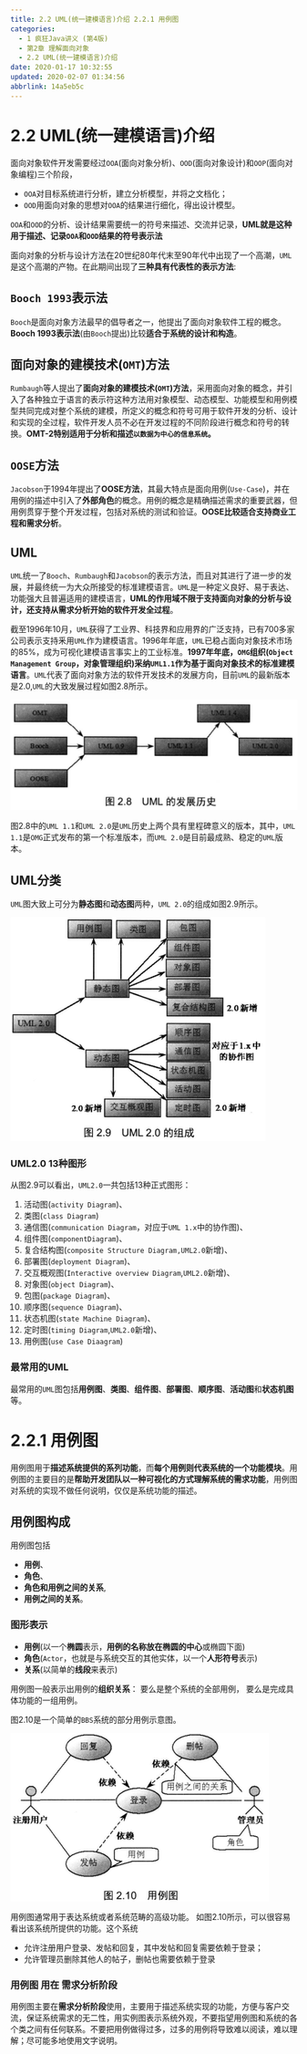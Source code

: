 ```yaml
---
title: 2.2 UML(统一建模语言)介绍 2.2.1 用例图
categories: 
  - 1 疯狂Java讲义 (第4版)
  - 第2章 理解面向对象
  - 2.2 UML(统一建模语言)介绍
date: 2020-01-17 10:32:55
updated: 2020-02-07 01:34:56
abbrlink: 14a5eb5c
---
```

# 2.2 UML(统一建模语言)介绍
面向对象软件开发需要经过`OOA`(面向对象分析)、`OOD`(面向对象设计)和`OOP`(面向对象编程)三个阶段，
- `OOA`对目标系统进行分析，建立分析模型，并将之文档化；
- `OOD`用面向对象的思想对`OOA`的结果进行细化，得出设计模型。


`OOA`和`OOD`的分析、设计结果需要统一的符号来描述、交流并记录，**UML就是这种用于描述、记录`OOA`和`OOD`结果的符号表示法**

面向对象的分析与设计方法在20世纪80年代末至90年代中出现了一个高潮，`UML`是这个高潮的产物。在此期间出现了**三种具有代表性的表示方法**:
## `Booch 1993`表示法
`Booch`是面向对象方法最早的倡导者之一，他提出了面向对象软件工程的概念。**Booch 1993表示法**(由`Booch`提出)比较**适合于系统的设计和构造**。
## 面向对象的建模技术(`OMT`)方法

`Rumbaugh`等人提出了**面向对象的建模技术(`OMT`)方法**，采用面向对象的概念，并引入了各种独立于语言的表示符这种方法用对象模型、动态模型、功能模型和用例模型共同完成对整个系统的建模，所定义的概念和符号可用于软件开发的分析、设计和实现的全过程，软件开发人员不必在开发过程的不同阶段进行概念和符号的转换。**OMT-2特别适用于分析和描述`以数据为中心的信息系统`。**

## `OOSE`方法
`Jacobson`于1994年提出了**OOSE方法**，其最大特点是面向用例(`Use-Case`)，并在用例的描述中引入了**外部角色**的概念。用例的概念是精确描述需求的重要武器，但用例贯穿于整个开发过程，包括对系统的测试和验证。**OOSE比较适合支持商业工程和需求分析**。

## UML
`UML`统一了`Booch`、`Rumbaugh`和`Jacobson`的表示方法，而且对其进行了进一步的发展，并最终统一为大众所接受的标准建模语言。`UML`是一种定义良好、易于表达、功能强大且普遍适用的建模语言，**UML的作用域不限于支持面向对象的分析与设计，还支持从需求分析开始的软件开发全过程**。

截至1996年10月，`UML`获得了工业界、科技界和应用界的广泛支持，已有700多家公司表示支持釆用`UML`作为建模语言。1996年年底，`UML`已稳占面向对象技术市场的85%，成为可视化建模语言事实上的工业标准。**1997年年底，`OMG`组织(`Object Management Group`，对象管理组织)采纳`UML1.1`作为基于面向对象技术的标准建模语言**。`UML`代表了面向对象方法的软件开发技术的发展方向，目前`UML`的最新版本是2.0,`UML`的大致发展过程如图2.8所示。

![图2.8](https://raw.githubusercontent.com/lanlan2017/images/master/CrazyJavaHandout4/Chapter2/2.2.0/1.png)

图2.8中的`UML 1.1`和`UML 2.0`是`UML`历史上两个具有里程碑意义的版本，其中，`UML 1.1`是`OMG`正式发布的第一个标准版本，而`UML 2.0`是目前最成熟、稳定的`UML`版本。
## UML分类
`UML`图大致上可分为**静态图**和**动态图**两种，`UML 2.0`的组成如图2.9所示。

![图2.9](https://raw.githubusercontent.com/lanlan2017/images/master/CrazyJavaHandout4/Chapter2/2.2.0/2.png)

### UML2.0 13种图形
从图2.9可以看出，`UML2.0`一共包括13种正式图形：
1. 活动图(`activity Diagram`)、
2. 类图(`class Diagram`)
3. 通信图(`communication Diagram`，对应于`UML 1.x`中的协作图)、
4. 组件图(`componentDiagram`)、
5. 复合结构图(`composite Structure Diagram,UML2.0`新增)、
6. 部署图(`deployment Diagram`)、
7. 交互概观图(`Interactive overview Diagram`,`UML2.0`新增)、
8. 对象图(`object Diagram`)、
9. 包图(`package Diagram`)、
10. 顺序图(`sequence Diagram`)、
11. 状态机图(`state Machine Diagram`)、
12. 定时图(`timing Diagram`,`UML2.0`新增)、
13. 用例图(`use Case Diaagram`)

### 最常用的UML
最常用的`UML`图包括**用例图**、**类图**、**组件图**、**部署图**、**顺序图**、**活动图**和**状态机图**等。
<!-- CrazyJavaHandout4/Chapter2/2.2.0/ -->

# 2.2.1 用例图
用例图用于**描述系统提供的系列功能**，而**每个用例则代表系统的一个功能模块**。用例图的主要目的是**帮助开发团队以一种可视化的方式理解系统的需求功能**，用例图对系统的实现不做任何说明，仅仅是系统功能的描述。

## 用例图构成
用例图包括
- **用例**、
- **角色**、
- **角色和用例之间的关系**,
- **用例之间的关系**。

### 图形表示
- **用例**(以一个**椭圆**表示，**用例的名称放在椭圆的中心**或椭圆下面)
- **角色**(`Actor`，也就是与系统交互的其他实体，以一个**人形符号**表示)
- **关系**(以简单的**线段**来表示)

用例图一般表示出用例的**组织关系**：
要么是整个系统的全部用例，
要么是完成具体功能的一组用例。

图2.10是一个简单的`BBS`系统的部分用例示意图。

![图2.10](https://raw.githubusercontent.com/lanlan2017/images/master/CrazyJavaHandout4/Chapter2/2.2.1/1.png)

用例图通常用于表达系统或者系统范畴的高级功能。
如图2.10所示，可以很容易看出该系统所提供的功能。这个系统
- 允许注册用户登录、发帖和回复，其中发帖和回复需要依赖于登录；
- 允许管理员删除其他人的帖子，删帖也需要依赖于登录

### 用例图 用在 需求分析阶段
用例图主要在**需求分析阶段**使用，主要用于描述系统实现的功能，方便与客户交流，保证系统需求的无二性，用实例图表示系统外观，不要指望用例图和系统的各个类之间有任何联系。不要把用例做得过多，过多的用例将导致难以阅读，难以理解；尽可能多地使用文字说明。

